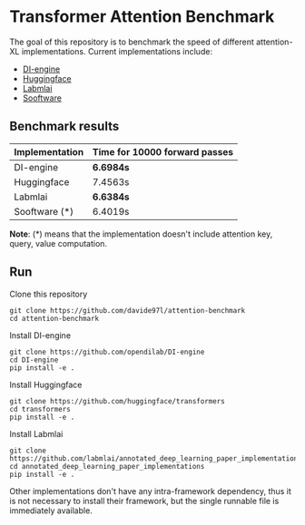 # Transformer Attention Benchmark
 
The goal of this repository is to benchmark the speed of different attention-XL implementations. Current implementations include:
- [DI-engine](https://github.com/opendilab/DI-engine/blob/main/ding/torch_utils/network/gtrxl.py)
- [Huggingface](https://github.com/huggingface/transformers/blob/main/src/transformers/models/transfo_xl/modeling_transfo_xl.py)
- [Labmlai](https://github.com/labmlai/annotated_deep_learning_paper_implementations/blob/e75e53bb03bc3ab68ce61699c0fcf280d4cfb3d6/labml_nn/transformers/xl/__init__.py#L47)
- [Sooftware](https://github.com/sooftware/attentions/blob/master/attentions.py)

## Benchmark results

| **Implementation**          | **Time for 10000 forward passes** |
| --------------------------- | ----------------------------------|
| DI-engine                   | **6.6984s**                       |
| Huggingface                 | 7.4563s                           |
| Labmlai                     | **6.6384s**                       |
| Sooftware (*)               | 6.4019s                           |

**Note**: (*) means that the implementation doesn't include attention key, query, value computation.

## Run

Clone this repository
```
git clone https://github.com/davide97l/attention-benchmark
cd attention-benchmark
```
Install DI-engine
```
git clone https://github.com/opendilab/DI-engine
cd DI-engine
pip install -e .
```
Install Huggingface
```
git clone https://github.com/huggingface/transformers
cd transformers
pip install -e .
```
Install Labmlai
```
git clone https://github.com/labmlai/annotated_deep_learning_paper_implementations
cd annotated_deep_learning_paper_implementations
pip install -e .
```
Other implementations don't have any intra-framework dependency, thus it is not necessary to install their framework,
but the single runnable file is immediately available.